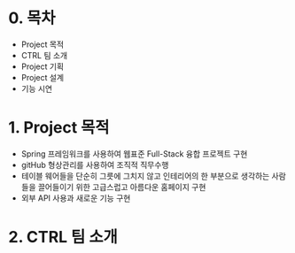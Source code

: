 

# 0. 목차
- Project 목적
- CTRL 팀 소개
- Project 기획
- Project 설계
- 기능 시연

# 1. Project 목적
- Spring 프레임워크를 사용하여 웹표준 Full-Stack 융합 프로젝트 구현
- gitHub 형상관리를 사용하여 조직적 직무수행
- 테이블 웨어들을 단순히 그릇에 그치지 않고 인테리어의 한 부분으로 생각하는 사람들을 끌어들이기 위한 고급스럽고 아름다운 홈페이지 구현
- 외부 API 사용과 새로운 기능 구현

# 2. CTRL 팀 소개
